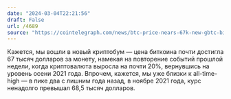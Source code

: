 ```yaml
---
date: "2024-03-04T22:21:56"
draft: False
url: /4689
source: "https://cointelegraph.com/news/btc-price-nears-67k-new-gbtc-bitcoin-outflows-550m"
---
```


Кажется, мы вошли в новый криптобум — цена биткоина почти достигла 67 тысяч долларов за монету, намекая на повторение событий прошлой недели, когда криптовалюта выросла на почти 20%, вернувшись на уровень осени 2021 года. Впрочем, кажется, мы уже близки к all-time-high — в пике два с лишним года назад, в ноябре 2021 года, курс ненадолго превышал 68,5 тысяч долларов.
